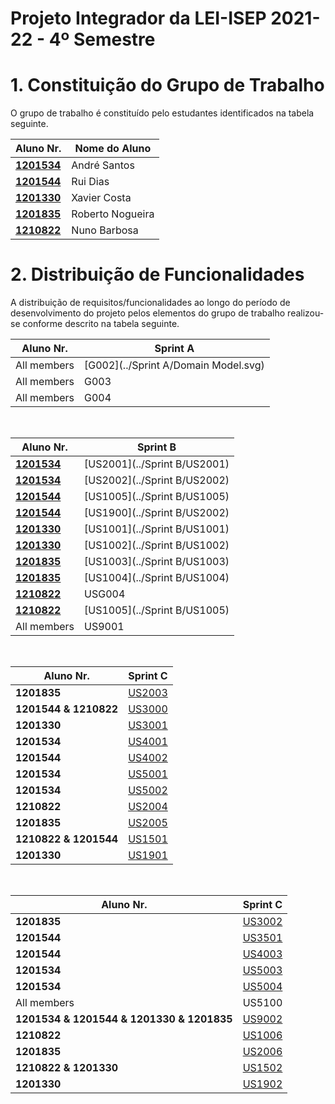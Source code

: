 # Projeto Integrador da LEI-ISEP 2021-22 - 4º Semestre

# 1. Constituição do Grupo de Trabalho

O grupo de trabalho é constituído pelo estudantes identificados na tabela seguinte.

| Aluno Nr.	   | Nome do Aluno			    |
|--------------|------------------------------|
| **[1201534](/docs/1201534/)** | André Santos |
| **[1201544](/docs/1201544/)** | Rui Dias |
| **[1201330](/docs/1201330/)** | Xavier Costa |
| **[1201835](/docs/1201835/)** | Roberto Nogueira |
| **[1210822](/docs/1210822/)** | Nuno Barbosa |

# 2. Distribuição de Funcionalidades ###

A distribuição de requisitos/funcionalidades ao longo do período de desenvolvimento do projeto pelos elementos do grupo de trabalho realizou-se conforme descrito na tabela seguinte.

| Aluno Nr.	| Sprint A |
|------------|----------|
| All members | [G002](../Sprint A/Domain Model.svg) |
| All members | G003 |
| All members | G004 |

<br>

| Aluno Nr.	| Sprint B |
|------------|----------|
| [**1201534**](../1201534)| [US2001](../Sprint B/US2001)|
| [**1201534**](../1201534)| [US2002](../Sprint B/US2002)|
| [**1201544**](../1201544)| [US1005](../Sprint B/US1005)|
| [**1201544**](../1201544)| [US1900](../Sprint B/US2002)|
| [**1201330**](../1201330)| [US1001](../Sprint B/US1001)|
| [**1201330**](../1201330)| [US1002](../Sprint B/US1002)|
| [**1201835**](../1201835)| [US1003](../Sprint B/US1003)|
| [**1201835**](../1201835)| [US1004](../Sprint B/US1004)|
| [**1210822**](../1210822)| USG004|
| [**1210822**](../1210822)| [US1005](../Sprint B/US1005)|
| All members | US9001 |

<br>

| Aluno Nr.	| Sprint C |
|------------|----------|
| **1201835** | [US2003](../US2003)|
| **1201544 & 1210822** | [US3000](../LPROG)|
| **1201330** | [US3001](../LPROG)|
| **1201534** | [US4001](../US4001)|
| **1201544** | [US4002](../US4002)|
| **1201534** | [US5001](../US5001)|
| **1201534** | [US5002](../US5002)|
| **1210822** | [US2004](../US2004)|
| **1201835** | [US2005](../US2005)|
| **1210822 & 1201544** | [US1501](../US1501)|
| **1201330** | [US1901](../US1901)|

<br>

| Aluno Nr.	| Sprint C |
|------------|----------|
| **1201835** | [US3002](../US3002)|
| **1201544** | [US3501](../US3501)|
| **1201544** | [US4003](../US4003)|
| **1201534** | [US5003](../US5003)|
| **1201534** | [US5004](../US5004)|
| All members | US5100 |
| **1201534 & 1201544 & 1201330 & 1201835** | [US9002](../US9002)|
| **1210822** | [US1006](../US1006) |
| **1201835** | [US2006](../US2006)|
| **1210822 & 1201330** | [US1502](../US1502)|
| **1201330** | [US1902](../US1902)|

